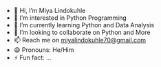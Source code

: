 - 👋 Hi, I’m Miya Lindokuhle 
- 👀 I’m interested in Python Programming 
- 🌱 I’m currently learning Python and Data Analysis
- 💞️ I’m looking to collaborate on Python and More
- 📫 Reach me on miyalindokuhle70@gmail.com 
- 😄 Pronouns: He/Him
- ⚡ Fun fact: ...

<!---
MiyasCode/MiyasCode is a ✨ special ✨ repository because its `README.md` (this file) appears on your GitHub profile.
You can click the Preview link to take a look at your changes.
--->
